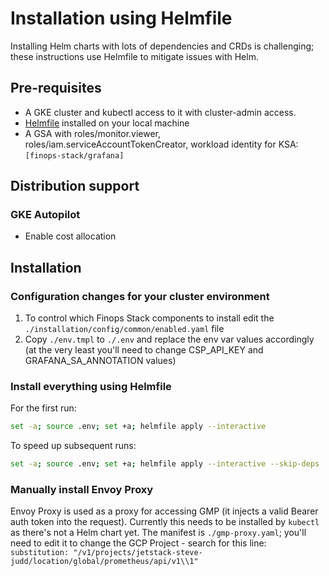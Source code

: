 # Installation using Helmfile

Installing Helm charts with lots of dependencies and CRDs is challenging; these instructions use Helmfile to mitigate issues with Helm.

## Pre-requisites

- A GKE cluster and kubectl access to it with cluster-admin access.
- [Helmfile](https://helmfile.readthedocs.io/en/latest/#installation) installed on your local machine
- A GSA with roles/monitor.viewer, roles/iam.serviceAccountTokenCreator, workload identity for KSA: `[finops-stack/grafana]`

## Distribution support

### GKE Autopilot

- Enable cost allocation

## Installation

### Configuration changes for your cluster environment

1. To control which Finops Stack components to install edit the `./installation/config/common/enabled.yaml` file
1. Copy `./env.tmpl` to `./.env` and replace the env var values accordingly (at the very least you'll need to change CSP_API_KEY and GRAFANA_SA_ANNOTATION values)

### Install everything using Helmfile

For the first run:

```bash
set -a; source .env; set +a; helmfile apply --interactive
```

To speed up subsequent runs:

```bash
set -a; source .env; set +a; helmfile apply --interactive --skip-deps
```

### Manually install Envoy Proxy

Envoy Proxy is used as a proxy for accessing GMP (it injects a valid Bearer auth token into the request). Currently this needs to be installed by `kubectl` as there's not a Helm chart yet. The manifest is `./gmp-proxy.yaml`; you'll need to edit it to change the GCP Project - search for this line: `substitution: "/v1/projects/jetstack-steve-judd/location/global/prometheus/api/v1\\1"`